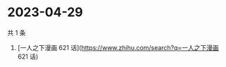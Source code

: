 # 2023-04-29

共 1 条

<!-- BEGIN -->
<!-- 最后更新时间 Sat Apr 29 2023 01:11:22 GMT+0800 (China Standard Time) -->

1. [一人之下漫画 621 话](https://www.zhihu.com/search?q=一人之下漫画 621 话)

<!-- END -->
